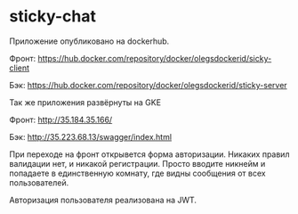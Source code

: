# sticky-chat
Приложениe опубликовано на dockerhub.

Фронт: https://hub.docker.com/repository/docker/olegsdockerid/sicky-client

Бэк: https://hub.docker.com/repository/docker/olegsdockerid/sticky-server

Так же приложения развёрнуты на GKE

Фронт: http://35.184.35.166/

Бэк: http://35.223.68.13/swagger/index.html

При переходе на фронт открывется форма авторизации. Никаких правил валидации нет, и никакой регистрации. Просто вводите никнейм и попадаете в единственную комнату, где видны сообщения от всех пользователей.

Авторизация пользователя реализована на JWT.

